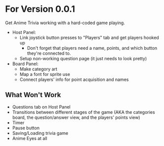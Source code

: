 # For Version 0.0.1 #
Get Anime Trivia working with a hard-coded game playing.
  * Host Panel:
    * Link joystick button presses to "Players" tab and get players hooked up
      * Don't forget that players need a name, points, and which button they're connected to.
    * Setup non-working question page (it just needs to look pretty)
  * Board Panel:
    * Make category art
    * Map a font for sprite use
    * Connect players' info for point acquisition and names

## What Won't Work ##
  * Questions tab on Host Panel
  * Transitions between different stages of the game (AKA the categories board, the question/answer view, and the players' points view)
  * Timer
  * Pause button
  * Saving/Loading trivia game
  * Anime Eyes at all